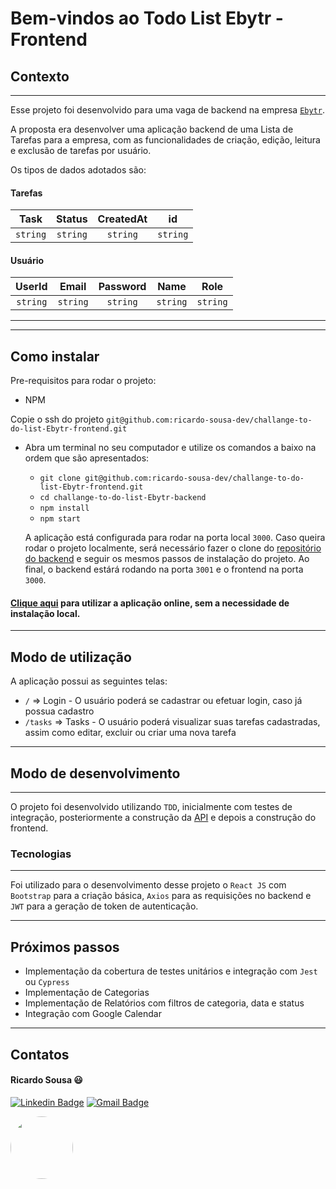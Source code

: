# Bem-vindos ao Todo List Ebytr - Frontend

## Contexto

---

Esse projeto foi desenvolvido para uma vaga de backend na empresa [`Ebytr`](www.betrybe.com).

A proposta era desenvolver uma aplicação backend de uma Lista de Tarefas para a empresa, com as funcionalidades de criação, edição, leitura e exclusão de tarefas por usuário.

Os tipos de dados adotados são:

#### Tarefas

|   Task   |  Status  |  CreatedAt |    id    | 
| :------: | :------: |  :------:  | :------: | 
| `string` | `string` |  `string`  | `string` | 

#### Usuário

|  UserId  |  Email   |  Password  |   Name   |   Role   | 
| :------: | :------: |  :------:  | :------: | :------: | 
| `string` | `string` |  `string`  | `string` | `string` |

---

---

## Como instalar

Pre-requisitos para rodar o projeto: 
- NPM

Copie o ssh do projeto `git@github.com:ricardo-sousa-dev/challange-to-do-list-Ebytr-frontend.git`

* Abra um terminal no seu computador e utilize os comandos a baixo na ordem que são apresentados:

  * `git clone git@github.com:ricardo-sousa-dev/challange-to-do-list-Ebytr-frontend.git`
  * `cd challange-to-do-list-Ebytr-backend`
  * `npm install`
  * `npm start`

  A aplicação está configurada para rodar na porta local `3000`. Caso queira rodar o projeto localmente, será necessário fazer o clone do [repositório do backend](https://github.com/ricardo-sousa-dev/challange-to-do-list-Ebytr-backend) e seguir os mesmos passos de instalação do projeto. Ao final, o backend estárá rodando na porta `3001` e o frontend na porta `3000`.

#### [Clique aqui](https://challange-ebytr-frontend.herokuapp.com/) para utilizar a aplicação online, sem a necessidade de instalação local.
---

## Modo de utilização

A aplicação possui as seguintes telas:
* `/` => Login - O usuário poderá se cadastrar ou efetuar login, caso já possua cadastro
* `/tasks` => Tasks - O usuário poderá visualizar suas tarefas cadastradas, assim como editar, excluir ou criar uma nova tarefa
---

## Modo de desenvolvimento

---

O projeto foi desenvolvido utilizando `TDD`, inicialmente com testes de integração, posteriormente a construção da [API](https://github.com/ricardo-sousa-dev/challange-to-do-list-Ebytr-backend) e depois a construção do frontend.

### Tecnologias

---

Foi utilizado para o desenvolvimento desse projeto o `React JS` com `Bootstrap` para a criação básica, `Axios` para as requisições no backend e `JWT` para a geração de token de autenticação.

---

## Próximos passos

* Implementação da cobertura de testes unitários e integração com `Jest` ou `Cypress`
* Implementação de Categorias
* Implementação de Relatórios com filtros de categoria, data e status
* Integração com Google Calendar

---

## Contatos

#### Ricardo Sousa :smiley:

[![Linkedin Badge](https://img.shields.io/badge/-LinkedIn-0077B5?style=flat-square&logo=Linkedin&logoColor=white&link=https://www.linkedin.com/in/rwmsousa/)](https://www.linkedin.com/in/rwmsousa/) [![Gmail Badge](https://img.shields.io/badge/-Gmail-D14836?style=flat-square&logo=Gmail&logoColor=white&link=mailto:rwmsousa@gmail.com)](mailto:rwmsousa@gmail.com)

<img src="https://bit.ly/foto-linkedin" style="height: 100px; width:100px; border-radius:50px"/>



